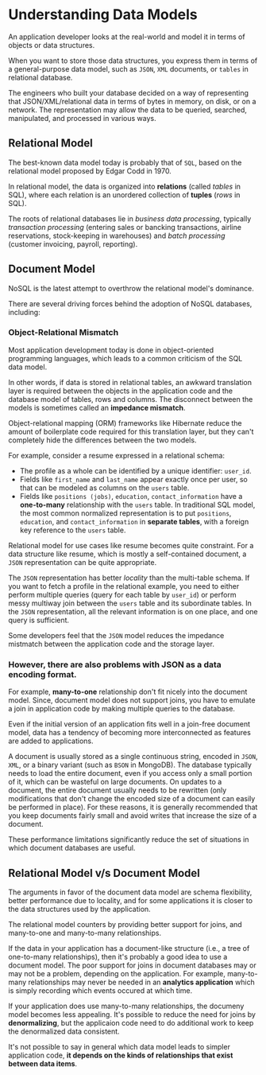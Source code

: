 # Understanding Data Models

An application developer looks at the real-world and model it in terms of objects or data structures.

When you want to store those data structures, you express them in terms of a general-purpose data model, such as `JSON`, `XML` documents, or `tables` in relational database.

The engineers who built your database decided on a way of representing that JSON/XML/relational data in terms of bytes in memory, on disk, or on a network. The representation may allow the data to be queried, searched, manipulated, and processed in various ways.

## Relational Model

The best-known data model today is probably that of `SQL`, based on the relational model proposed by Edgar Codd in 1970.

In relational model, the data is organized into **relations** (called _tables_ in SQL), where each relation is an unordered collection of **tuples** (_rows_ in SQL).

The roots of relational databases lie in _business data processing_, typically _transaction processing_ (entering sales or bancking transactions, airline reservations, stock-keeping in warehouses) and _batch processing_ (customer invoicing, payroll, reporting).

## Document Model

NoSQL is the latest attempt to overthrow the relational model's dominance.

There are several driving forces behind the adoption of NoSQL databases, including:

### Object-Relational Mismatch

Most application development today is done in object-oriented programming languages, which leads to a common criticism of the SQL data model.

In other words, if data is stored in relational tables, an awkward translation layer is required between the objects in the application code and the database model of tables, rows and columns. The disconnect between the models is sometimes called an **impedance mismatch**.

Object-relational mapping (ORM) frameworks like Hibernate reduce the amount of boilerplate code required for this translation layer, but they can't completely hide the differences between the two models.

For example, consider a resume expressed in a relational schema:

- The profile as a whole can be identified by a unique identifier: `user_id`.
- Fields like `first_name` and `last_name` appear exactly once per user, so that can be modeled as columns on the `users` table.
- Fields like `positions (jobs)`, `education`, `contact_information` have a **one-to-many** relationship with the `users` table. In traditional SQL model, the most common normalized representation is to put `positions`, `education`, and `contact_information` in **separate tables**, with a foreign key reference to the `users` table.

Relational model for use cases like resume becomes quite constraint. For a data structure like resume, which is mostly a self-contained document, a `JSON` representation can be quite appropriate.

The `JSON` representation has better _locality_ than the multi-table schema. If you want to fetch a profile in the relational example, you need to either perform multiple queries (query for each table by `user_id`) or perform messy multiway join between the `users` table and its subordinate tables. In the `JSON` representation, all the relevant information is on one place, and one query is sufficient.

Some developers feel that the `JSON` model reduces the impedance mistmatch between the application code and the storage layer.

### However, there are also problems with JSON as a data encoding format.

For example, **many-to-one** relationship don't fit nicely into the document model. Since, document model does not support joins, you have to emulate a join in application code by making multiple queries to the database.

Even if the initial version of an application fits well in a join-free document model, data has a tendency of becoming more interconnected as features are added to applications.

A document is usually stored as a single continuous string, encoded in `JSON`, `XML`, or a binary variant (such as `BSON` in MongoDB). The database typically needs to load the entire document, even if you access only a small portion of it, which can be wasteful on large documents. On updates to a document, the entire document usually needs to be rewritten (only modifications that don't change the encoded size of a document can easily be performed in place). For these reasons, it is generally recommended that you keep documents fairly small and avoid writes that increase the size of a document.

These performance limitations significantly reduce the set of situations in which document databases are useful.

## Relational Model v/s Document Model

The arguments in favor of the document data model are schema flexibility, better performance due to locality, and for some applications it is closer to the data structures used by the application.

The relational model counters by providing better support for joins, and many-to-one and many-to-many relationships.

If the data in your application has a document-like structure (i.e., a tree of one-to-many relationships), then it's probably a good idea to use a document model. The poor support for joins in document databases may or may not be a problem, depending on the application. For example, many-to-many relationships may never be needed in an **analytics application** which is simply recording which events occured at which time.

If your application does use many-to-many relationships, the documeny model becomes less appealing. It's possible to reduce the need for joins by **denormalizing**, but the applicaion code need to do additional work to keep the denormalized data consistent.

It's not possible to say in general which data model leads to simpler application code, **it depends on the kinds of relationships that exist between data items**.
